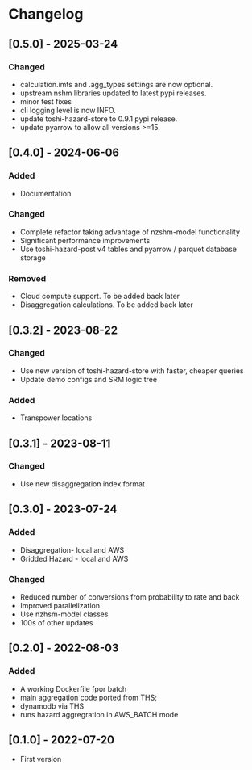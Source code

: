 # Changelog

## [0.5.0] - 2025-03-24

### Changed
  * calculation.imts and .agg_types settings are now optional.
  * upstream nshm libraries updated to latest pypi releases.
  * minor test fixes
  * cli logging level is now INFO.
  * update toshi-hazard-store to 0.9.1 pypi release.
  * update pyarrow to allow all versions >=15.
  
## [0.4.0] - 2024-06-06

### Added
 * Documentation

### Changed
 * Complete refactor taking advantage of nzshm-model functionality
 * Significant performance improvements
 * Use toshi-hazard-post v4 tables and pyarrow / parquet database storage

### Removed
 * Cloud compute support. To be added back later
 * Disaggregation calculations. To be added back later


## [0.3.2] - 2023-08-22

### Changed
 * Use new version of toshi-hazard-store with faster, cheaper queries
 * Update demo configs and SRM logic tree

### Added
 * Transpower locations

## [0.3.1] - 2023-08-11

### Changed
 * Use new disaggregation index format
## [0.3.0] - 2023-07-24

### Added
 * Disaggregation- local and AWS
 * Gridded Hazard - local and AWS

### Changed
 * Reduced number of conversions from probability to rate and back
 * Improved parallelization
 * Use nzhsm-model classes
 * 100s of other updates
## [0.2.0] - 2022-08-03

### Added
 * A working Dockerfile fpor batch
 * main aggregation code ported from THS;
 * dynamodb via THS
 * runs hazard aggregration in AWS_BATCH mode

## [0.1.0] - 2022-07-20

* First version

